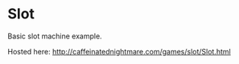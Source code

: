 Slot
====

Basic slot machine example.

Hosted here:
http://caffeinatednightmare.com/games/slot/Slot.html